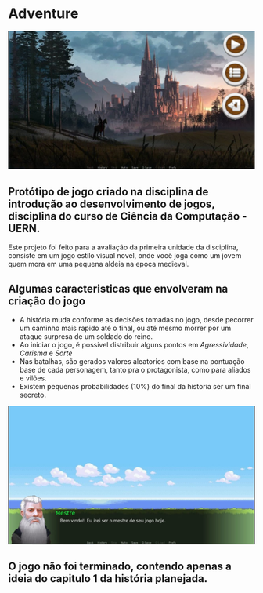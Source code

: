 # Adventure
![alt text](https://github.com/allysonthales/Adventure/blob/main/game/images/menu-inicial.jpg)

## Protótipo de jogo criado na disciplina de introdução ao desenvolvimento de jogos, disciplina do curso de Ciência da Computação - UERN.

Este projeto foi feito para a avaliação da primeira unidade da disciplina, consiste em um jogo estilo visual novel, onde você joga como um jovem quem mora em uma pequena aldeia na epoca medieval.

## Algumas caracteristicas que envolveram na criação do jogo

- A história muda conforme as decisões tomadas no jogo, desde pecorrer um caminho mais rapido até o final, ou até mesmo morrer por um ataque surpresa de um soldado do reino.
- Ao iniciar o jogo, é possivel distribuir alguns pontos em *Agressividade*, *Carisma* e *Sorte*
- Nas batalhas, são gerados valores aleatorios com base na pontuação base de cada personagem, tanto pra o protagonista, como para aliados e vilões.
- Existem pequenas probabilidades (10%) do final da historia ser um final secreto.

![alt_text](https://github.com/allysonthales/Adventure/blob/main/game/images/dialogo-inicial.jpg)

## O jogo não foi terminado, contendo apenas a ideia do capitulo 1 da história planejada.

